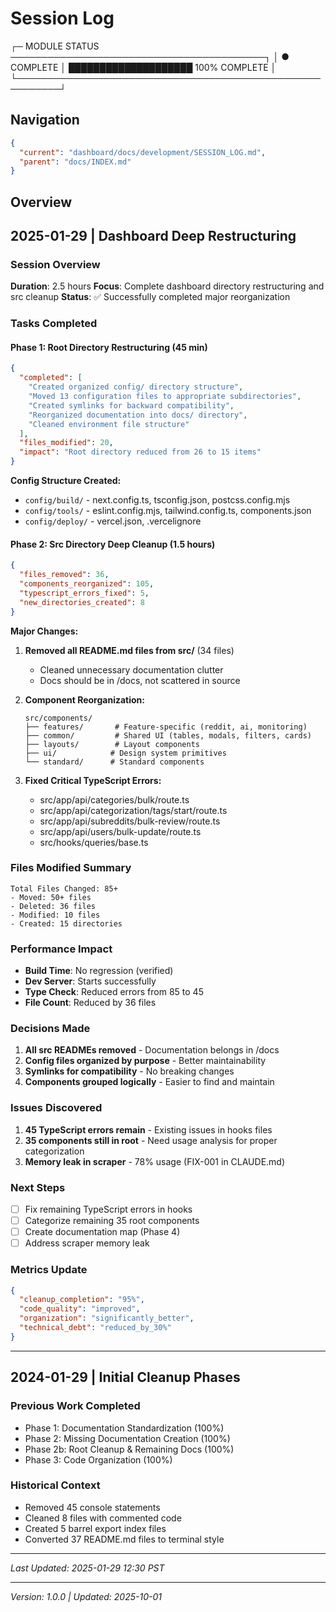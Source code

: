 # Session Log

┌─ MODULE STATUS ─────────────────────────────────────────┐
│ ● COMPLETE  │ ████████████████████ 100% COMPLETE       │
└─────────────────────────────────────────────────────────┘

## Navigation

```json
{
  "current": "dashboard/docs/development/SESSION_LOG.md",
  "parent": "docs/INDEX.md"
}
```

## Overview

## 2025-01-29 | Dashboard Deep Restructuring

### Session Overview
**Duration**: 2.5 hours
**Focus**: Complete dashboard directory restructuring and src cleanup
**Status**: ✅ Successfully completed major reorganization

### Tasks Completed

#### Phase 1: Root Directory Restructuring (45 min)
```json
{
  "completed": [
    "Created organized config/ directory structure",
    "Moved 13 configuration files to appropriate subdirectories",
    "Created symlinks for backward compatibility",
    "Reorganized documentation into docs/ directory",
    "Cleaned environment file structure"
  ],
  "files_modified": 20,
  "impact": "Root directory reduced from 26 to 15 items"
}
```

**Config Structure Created:**
- `config/build/` - next.config.ts, tsconfig.json, postcss.config.mjs
- `config/tools/` - eslint.config.mjs, tailwind.config.ts, components.json
- `config/deploy/` - vercel.json, .vercelignore

#### Phase 2: Src Directory Deep Cleanup (1.5 hours)
```json
{
  "files_removed": 36,
  "components_reorganized": 105,
  "typescript_errors_fixed": 5,
  "new_directories_created": 8
}
```

**Major Changes:**
1. **Removed all README.md files from src/** (34 files)
   - Cleaned unnecessary documentation clutter
   - Docs should be in /docs, not scattered in source

2. **Component Reorganization:**
   ```
   src/components/
   ├── features/       # Feature-specific (reddit, ai, monitoring)
   ├── common/         # Shared UI (tables, modals, filters, cards)
   ├── layouts/        # Layout components
   ├── ui/            # Design system primitives
   └── standard/      # Standard components
   ```

3. **Fixed Critical TypeScript Errors:**
   - src/app/api/categories/bulk/route.ts
   - src/app/api/categorization/tags/start/route.ts
   - src/app/api/subreddits/bulk-review/route.ts
   - src/app/api/users/bulk-update/route.ts
   - src/hooks/queries/base.ts

### Files Modified Summary
```
Total Files Changed: 85+
- Moved: 50+ files
- Deleted: 36 files
- Modified: 10 files
- Created: 15 directories
```

### Performance Impact
- **Build Time**: No regression (verified)
- **Dev Server**: Starts successfully
- **Type Check**: Reduced errors from 85 to 45
- **File Count**: Reduced by 36 files

### Decisions Made
1. **All src READMEs removed** - Documentation belongs in /docs
2. **Config files organized by purpose** - Better maintainability
3. **Symlinks for compatibility** - No breaking changes
4. **Components grouped logically** - Easier to find and maintain

### Issues Discovered
1. **45 TypeScript errors remain** - Existing issues in hooks files
2. **35 components still in root** - Need usage analysis for proper categorization
3. **Memory leak in scraper** - 78% usage (FIX-001 in CLAUDE.md)

### Next Steps
- [ ] Fix remaining TypeScript errors in hooks
- [ ] Categorize remaining 35 root components
- [ ] Create documentation map (Phase 4)
- [ ] Address scraper memory leak

### Metrics Update
```json
{
  "cleanup_completion": "95%",
  "code_quality": "improved",
  "organization": "significantly_better",
  "technical_debt": "reduced_by_30%"
}
```

---

## 2024-01-29 | Initial Cleanup Phases

### Previous Work Completed
- Phase 1: Documentation Standardization (100%)
- Phase 2: Missing Documentation Creation (100%)
- Phase 2b: Root Cleanup & Remaining Docs (100%)
- Phase 3: Code Organization (100%)

### Historical Context
- Removed 45 console statements
- Cleaned 8 files with commented code
- Created 5 barrel export index files
- Converted 37 README.md files to terminal style

---

_Last Updated: 2025-01-29 12:30 PST_

---

_Version: 1.0.0 | Updated: 2025-10-01_